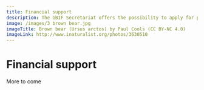 ```yaml
---
title: Financial support
description: The GBIF Secretariat offers the possibility to apply for partial funding to attend the Governing Board meeting.
image: /images/3 brown bear.jpg
imageTitle: Brown bear (Ursus arctos) by Paul Cools (CC BY-NC 4.0)
imageLink: http://www.inaturalist.org/photos/3630510
---
```


# Financial support

More to come
